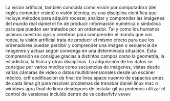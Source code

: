 La visión artificial, también conocida como visión por
computadora (del inglés computer vision) o visión técnica, es
una disciplina científica que incluye métodos para adquirir
rocesar, analizar y comprender las imágenes del mundo real
daniel el fin de producir información numérica o simbólica para
que puedan ser tratados por un ordenador. Tal y como los 
humanos usamos nuestros ojos y cerebros para comprender el 
mundo que nos rodea, la visión artificial trata de producir el
mismo efecto para que los ordenadores puedan percibir y 
comprender una imagen o secuencia de imágenes y actuar según 
convenga en una determinada situación. Esta comprensión se 
consigue gracias a distintos campos como la geometría, la 
estadística, la física y otras disciplinas. La adquisición de 
los datos se consigue por varios medios como secuencias de 
imágenes, vistas desde varias cámaras de video o datos 
multidimensionales desde un escáner médico.
crlf codificacion de final de linea
space nuemro de espacios antes de cada linea
git para resolver problemas de tranabar daniel linux mac o windows apra final de linea
desdepues de instalar git ya podemos  utilizar el control de versiones incluido dentro de vs codevfvfv
vevev
